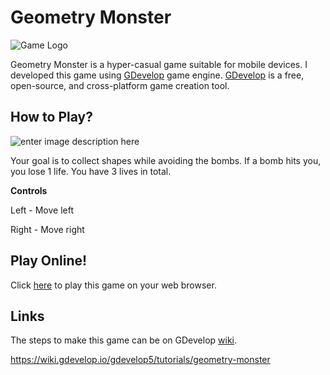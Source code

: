 # Geometry Monster
![Game Logo](https://i.ibb.co/qgPs5Ty/game-title.png)

Geometry Monster is a hyper-casual game suitable for mobile devices.
I developed this game using [GDevelop](https://gdevelop.io/) game engine. [GDevelop](https://gdevelop.io/) is a free, open-source, and cross-platform game creation tool. 

## How to Play?
![enter image description here](https://i.ibb.co/qRxcP6h/Screenshot-20220416-201753-Geometry-Monster.jpg)

Your goal is to collect shapes while avoiding the bombs. If a bomb hits you, you lose 1 life. You have 3 lives in total.

**Controls**

Left - Move left

Right - Move right
## Play Online!
Click [here](https://liluo.io/instant-builds/1a726291-a27d-44bb-b659-19d55fdf6293) to play this game on your web browser.
## Links
The steps to make this game can be on GDevelop [wiki](https://wiki.gdevelop.io/).

https://wiki.gdevelop.io/gdevelop5/tutorials/geometry-monster
